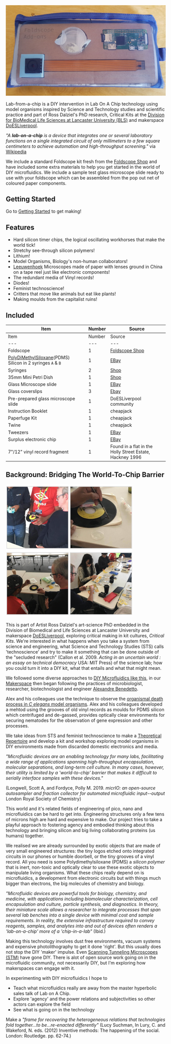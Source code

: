 <img src="images/package_front_small.jpg" width="600">

Lab-from-a-chip is a DIY intervention in Lab On A Chip technology using model organisms inspired by Science and Technology studies and scientific practice and part of Ross Dalziel's PhD research, Critical Kits at the [Division for BioMedical Life Sciences at Lancaster University (BLS)](https://www.lancaster.ac.uk/biomedical-and-life-sciences/) and makerspace [DoESLiverpool](https://www.lancaster.ac.uk/biomedical-and-life-sciences).

*\"A* ***lab-on-a-chip*** *is a device that integrates one or several laboratory functions on a single integrated circuit of only millimeters to a few square centimeters to achieve automation and high-throughput screening.\"* via
[Wikipedia](https://en.wikipedia.org/wiki/Lab-on-a-chip)

We include a standard Foldscope kit fresh from the [Foldscope Shop](https://www.foldscope.com/) and have included some extra materials to help you get started in the world of DIY microfluidics. We include a sample test glass microscope slide ready to use with your foldscope which can be assembled from the pop out net of coloured paper components.

## Getting Started

Go to [Getting Started](./GettingStarted.md) to get making!

## Features

-   Hard silicon timer chips, the logical oscillating workhorses that
    make the world tick!
-   Stretchy see-through silicon polymers!
-   Lithium!
-   Model Organisms, Biology's non-human collaborators!
-   [Leeuwenhoek](https://en.wikipedia.org/wiki/Antonie_van_Leeuwenhoek)
    Microscopes made of paper with lenses ground in China on a tape reel
    just like electronic components!
-   The redundant media of Vinyl records!
-   Diodes!
-   Feminist technoscience!
-   Critters that move like animals but eat like plants!
-   Making moulds from the capitalist ruins!

## Included

Item|Number|Source
---|---|---
Item|Number|Source
---|---|---
Foldscope|1|[Foldscope Shop](https://www.foldscope.com/)
[PolyDiMethylSiloxane](https://en.wikipedia.org/wiki/Polydimethylsiloxane)(PDMS) Silicon in 2 syringes `A` & `B`|1|[EBay](https://www.ebay.co.uk/itm/0-5kg-Clear-Electronic-Potting-Compound-PV-Solar-Cell-Encapsulant-PDMS-RV/323393673289)
Syringes|2|[Shop](https://www.ebay.co.uk/itm/Terumo-Sterile-Syringes-Hypodermic-Luer-Slip-Syringe-1ml-2-5ml-5ml-10ml-20ml-30m/263962579871)
35mm Mini Petri Dish|1|[Shop](https://www.ebay.co.uk/itm/10-Pcs-Laboratory-Plastic-Petri-Dish-Sterile-Cell-Tissue-Culture-Dishes-35mm/292809086404)
Glass Microscope slide|1|[EBay](https://www.ebay.co.uk/itm/Professional-50-pcs-Blank-Microscope-Slides-Cover-Glass-Lab-Prep-ground-edges/283412415605)
Glass coverslips|3|[Ebay](https://www.ebay.co.uk/itm/100-Glass-Micro-Cover-Slips-Glass-Blank-Lab-Coverslip-Microscope-Slide-Cover/164281210287)
Pre-prepared glass microscope slide|1|DoESLiverpool community
Instruction Booklet|1|cheapjack
Paperfuge Kit|1|cheapjack
Twine|1|cheapjack
Tweezers|1|[EBay](https://www.ebay.co.uk/itm/10PC-TWEEZER-SET-FOR-PRECISE-ELECTRONICS-MODELLING-JEWELLERY-BEADING-WIRE-WORK/173541962441)
Surplus electronic chip|1|[EBay](https://www.ebay.co.uk/itm/NE555-Timer-Chips-5-Pack-IC-PCB-Free-UK-P-P/231668892136)
7"/12" vinyl record fragment|1|Found in a flat in the Holly Street Estate, Hackney 1996


## Background: Bridging The World-To-Chip Barrier

<img alt="Workshop at Liverpool John Moores University with Dr Rod Dillon, 2019" src="images/workshopmontage.jpg" width="400">

This is part of Artist Ross Dalziel's art-science PhD embedded in the Division of Biomedical and Life Sciences at Lancaster University and makerspace [DoESLiverpool](https://doesliverpool.com), exploring critical making in kit cultures, *Critical Kits*. We're interested in what happens when you take a system from science and engineering, what Science and Technology Studies (STS) calls 'technoscience' and try to make it something that can be done outside of the "secluded research" (Callon et al. 2009. *Acting in an uncertain world : an essay on technical democracy* USA: MIT Press) of the science lab; how you could turn it into a DIY kit, what that entails and what that might mean.

We followed some diverse approaches to [DIY Microfluidics like this](http://fab.cba.mit.edu/classes/S62.12/people/tsai.liz/index.html), in our [Makerspace](https://github.com/DoESLiverpool/Wearables/wiki/Bio-Blog-2019#algae-microfluidics-doesliverpool) then began following the practices of microbiologist, researcher, biotechnologist and engineer [Alexandre Benedetto](https://www.lancaster.ac.uk/health-and-medicine/about-us/people/alexandre-benedetto).

Alex and his colleagues use the technique to observe the [organismal death process in *C elegans* model organisms](https://linkinghub.elsevier.com/retrieve/pii/S2211124718302316). Alex and his colleagues developed a mehtod using the grooves of old vinyl records as moulds for PDMS silicon which centrifuged and de-gassed, provides optically clear environments for securing nematodes for the observation of gene expression and other processes.

We take ideas from STS and feminist technoscience to make a [Theoretical Repertoire](./TheoreticalRepertoire.md) and develop a kit and workshop exploring model organisms in DIY environments made from discarded domestic electronics and media.

*"Microfluidic devices are an enabling technology for many labs,
facilitating a wide range of applications spanning high-throughput
encapsulation, molecular separations, and long-term cell culture. In
many cases, however, their utility is limited by a 'world-to-chip'
barrier that makes it difficult to serially interface samples with these
devices."*

(Longwell, Scott A, and Fordyce, Polly M. 2019. *micrIO: an open-source
autosampler and fraction collector for automated microfluidic
input--output* London Royal Society of Chemistry)

This world and it's related fields of engineering of pico, nano and microfluidics can be hard to get into. Engineering structures only a few tens of microns high are hard and expensive to make. Our project tries to take a playful approach to fostering agency and embodied thinking about this technology and bringing silicon and big living collaborating proteins (us humans) together.

We realised we are already surrounded by exotic objects that are made of very small engineered structures: the tiny logos etched onto integrated circuits in our phones or humble doorbell, or the tiny grooves of a vinyl record. All you need is some Polydimethylsiloxane (PDMS) a *silicon polymer* that is inert, non-toxic and optically clear to use these exotic objects to manipulate living organisms. What these chips really depend on is microfluidics, a development from electronic circuits but with things much bigger than electrons, the big molecules of chemistry and biology.

*"Microfluidic devices are powerful tools for biology, chemistry, and
medicine, with applications including biomolecular characterization,
cell encapsulation and culture, particle synthesis, and diagnostics. In
theory, their miniature scale allows a researcher to integrate processes
that span several lab benches into a single device with minimal cost and
sample requirements. In reality, the extensive infrastructure required
to convey reagents, samples, and analytes into and out of devices often
renders a 'lab-on-a-chip' more of a 'chip-in-a-lab"* (Ibid.)

Making this technology involves dust free environments, vacuum systems and expensive photolithography to get it done 'right'. But this usually does not stop the DIY 'maker' impulse. Even [Scanning Tunneling Microscopes (STM)](http://dberard.com/home-buit-stm) have gone DIY.  There is alot of open source work going on in the microfluidic community, not necessarily DIY, but I'm exploring how makerspaces can engage with it.

In experimenting with DIY microfluidics I hope to

-   Teach what microfluidics really are away from the master hyperbolic
    sales talk of Lab on A Chip.
-   Explore 'agency' and the power relations and subjectivities so other
    actors can explore the field
-   See what is going on in the technology

Make a *"frame for recovering the heterogeneous relations that technologies fold together...to be...re-enacted differently"* (Lucy Suchman, In Lury, C. and Wakeford, N. eds. (2012) Inventive methods: The happening of the social. London: Routledge. pp. 62-74.)
